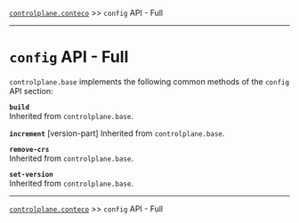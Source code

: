 [`controlplane.conteco`](../README.md) >> `config` API - Full

-----

# `config` API - Full

`controlplane.base` implements the following common methods of the `config` API section:

__`build`__  
Inherited from `controlplane.base`.

__`increment`__  [version-part]
Inherited from `controlplane.base`.

__`remove-crs`__  
Inherited from `controlplane.base`.

__`set-version`__  
Inherited from `controlplane.base`.

-----
[`controlplane.conteco`](../README.md) >> `config` API - Full
